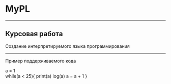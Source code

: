 # MyPL 
-------
Курсовая работа
-------
Создание интерпретируемого языка программирования
______
Пример поддерживаемого кода

a = 1<br>
while(a < 25){
    print(a)
    log(a)
    a = a + 1
}

